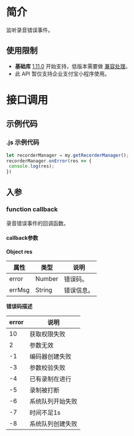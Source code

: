 
# 简介
监听录音错误事件。

## 使用限制

- **基础库** [1.11.0](https://opendocs.alipay.com/mini/framework/lib) 开始支持，低版本需要做 [兼容处理](https://docs.alipay.com/mini/framework/compatibility)。
- 此 API 暂仅支持企业支付宝小程序使用。

# 接口调用

## 示例代码

### .js 示例代码
```javascript
let recorderManager = my.getRecorderManager();
recorderManager.onError(res => {
 console.log(res);
})
```

## 入参

### function callback
录音错误事件的回调函数。

#### callback参数
**Object res**

| **属性** | **类型** | **说明** |
| --- | --- | --- |
| error | Number | 错误码。 |
| errMsg | String | 错误信息。 |

**错误码描述**

| **error** | **说明** |
| --- | --- |
| 10 | 获取权限失败 |
| 2 | 参数无效 |
| -1	 | 编码器创建失败 |
| -3 | 参数校验失败 |
| -4 | 已有录制在进行 |
| -5 | 录制被打断 |
| -6 | 系统队列开始失败 |
| -7 | 时间不足1s |
| -8 | 系统队列创建失败 |

